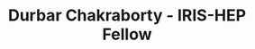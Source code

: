 ---
layout: fellow
pagetype: fellow
shortname: durbar2003
permalink: /fellows/durbar2003.html
fellow-name: Durbar Chakraborty
title: Durbar Chakraborty - IRIS-HEP Fellow
active: False
dates:
  start: 2022-05-06
  end: 2022-09-05
photo: /assets/images/team/fellows-2022/Durbar-Chakraborty.jpeg
institution: National Institute of Technology, Durgapur
e-mail: durbardibyo@gmail.com
project_title: Metrics to define user activities and engagement on the various coffea-casa Analysis Facility deployments
project_goal: >
  My proposed project work would involve defining a set of various user-engagement metrics based on the data collected from several platforms including JupyterHub, and similar AF tools. For the purpose of collecting data for future telemetry, we can also make use of the underlying Kubernetes infrastructure. We can also power the Jupyter Notebooks by Elasticsearch for the purpose of data collection of the various metrics. Once we have developed the various user engagement metrics, we will switch to developing a data collection infrastructure for them using telemetry/data-monitoring tools (e.g. Prometheus) which will help us centralize and store the gathered metrics efficiently. Once we have managed to construct such an efficient infrastructure, we will be developing a data visualization dashboard for it using visualization applications (e.g. Grafana, Kibana) for the purpose of easy monitoring. A possible means for the project can be using the ELK/Elastic Stack, but the specific tools are flexible and will be subject to their efficacy under the present constraints for the project.
mentors:
- Oksana Shadura (University of Nebraska-Lincoln)
- Alex Held (University of Wisconsin-Madison)
proposal: /assets/pdf/fellows-2022/fellows-2022/016-proposal-Durbar-Chakraborty.pdf
presentations:
- title: Metrics to define user engagement on the Coffea-Casa Analysis Facility Deployments
  date: 2022-09-14
  url: https://indico.cern.ch/event/1195270/contributions/5043772/attachments/2508487/4310956/IRIS%20HEP%20Final%20Presentation.pdf
  meeting: IRIS-HEP Topical Meetings
  meetingurl: https://indico.cern.ch/event/1195270/
  recordingurl: https://youtu.be/leIV_gRetHU
  focus-area: AS
current_status: >
  <strong>December 2022</strong> - Research Assistant at National Institute of Technology Durgapur
github-username: durbar2003

linkedin-profile: https://www.linkedin.com/in/durbar-chakrabarty-867395200/
---